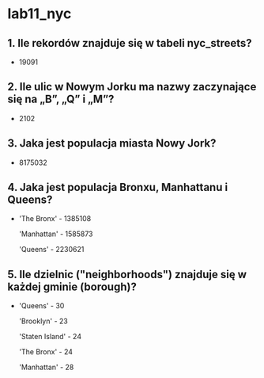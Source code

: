 # lab11_nyc

## 1. Ile rekordów znajduje się w tabeli nyc_streets?

 - 19091

## 2. Ile ulic w Nowym Jorku ma nazwy zaczynające się na „B”, „Q” i „M”?

 - 2102

## 3. Jaka jest populacja miasta Nowy Jork?

 - 8175032

## 4. Jaka jest populacja Bronxu, Manhattanu i Queens?

 -  'The Bronx' - 1385108

    'Manhattan' - 1585873
 
    'Queens'    - 2230621

## 5. Ile dzielnic ("neighborhoods") znajduje się w każdej gminie (borough)?

 -  'Queens'        - 30
 
    'Brooklyn'      - 23
 
    'Staten Island' - 24
 
    'The Bronx'     - 24
 
    'Manhattan'     - 28
